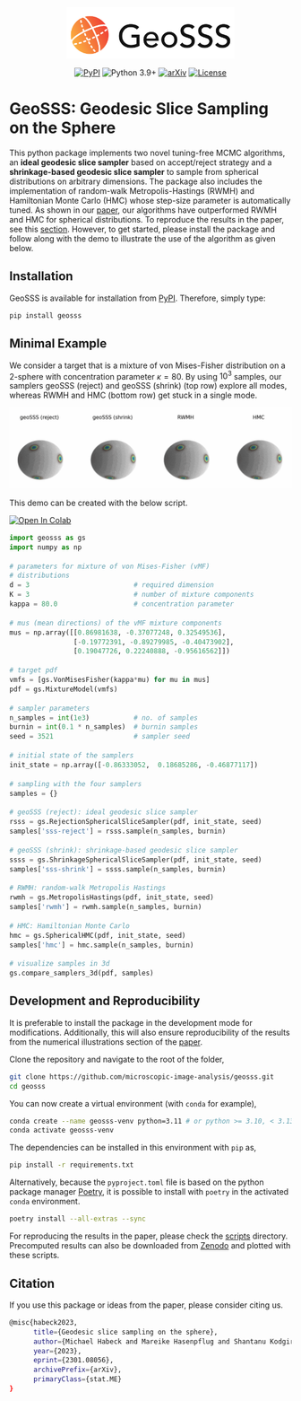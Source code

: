 <p align="center">
<img src="https://raw.githubusercontent.com/microscopic-image-analysis/geosss/927ff8c8187b88a1a72725c4e450ae0f0523431b/assets/logo.svg" width="300">
</p>

<div align="center">

  [![PyPI](https://img.shields.io/pypi/v/geosss)](https://pypi.org/project/geosss/)
  ![Python 3.9+](https://img.shields.io/badge/python-3.9+-green.svg)
  [![arXiv](https://img.shields.io/badge/DOI-10.1038%2Fs41586--020--2649--2-blue)](
  https://doi.org/10.48550/arXiv.2301.08056)
  [![License](https://img.shields.io/badge/License-BSD_3--Clause-purple.svg)](https://opensource.org/licenses/BSD-3-Clause)

</div>

# GeoSSS: Geodesic Slice Sampling on the Sphere

This python package implements two novel tuning-free MCMC algorithms, an **ideal geodesic slice sampler** based on accept/reject strategy and a **shrinkage-based geodesic slice sampler** to sample from spherical distributions on arbitrary dimensions. The package also includes the implementation of random-walk Metropolis-Hastings (RWMH) and Hamiltonian Monte Carlo (HMC) whose step-size parameter is automatically tuned.
As shown in our [paper](https://doi.org/10.48550/arXiv.2301.08056), our algorithms have outperformed RWMH and HMC for spherical distributions. To reproduce the results in the paper, see this [section](#development-and-reproducibility). However, to get started, please install the package and follow along with the demo to illustrate the use of the algorithm as given below. 


## Installation

GeoSSS is available for installation from [PyPI](https://pypi.org/project/geosss/). Therefore, simply type:

```bash
pip install geosss
```

## Minimal Example

We consider a target that is a mixture of von Mises-Fisher distribution on a 2-sphere with concentration parameter $\kappa=80$. By using $10^3$ samples, our samplers geoSSS (reject) and geoSSS (shrink) (top row) explore all modes, whereas RWMH and HMC (bottom row) get stuck in a single mode. 

<p align="center">
<img src="assets/animation_vMF.gif" width="1000">
</p>

This demo can be created with the below script.

[![Open In Colab](https://colab.research.google.com/assets/colab-badge.svg)](https://colab.research.google.com/github/microscopic-image-analysis/geosss/blob/main/scripts/demo.ipynb)
```python
import geosss as gs
import numpy as np

# parameters for mixture of von Mises-Fisher (vMF)
# distributions
d = 3                          # required dimension
K = 3                          # number of mixture components
kappa = 80.0                   # concentration parameter

# mus (mean directions) of the vMF mixture components
mus = np.array([[0.86981638, -0.37077248, 0.32549536],
                [-0.19772391, -0.89279985, -0.40473902],
                [0.19047726, 0.22240888, -0.95616562]])

# target pdf
vmfs = [gs.VonMisesFisher(kappa*mu) for mu in mus]
pdf = gs.MixtureModel(vmfs)

# sampler parameters
n_samples = int(1e3)           # no. of samples
burnin = int(0.1 * n_samples)  # burnin samples
seed = 3521                    # sampler seed

# initial state of the samplers
init_state = np.array([-0.86333052,  0.18685286, -0.46877117])

# sampling with the four samplers
samples = {}

# geoSSS (reject): ideal geodesic slice sampler
rsss = gs.RejectionSphericalSliceSampler(pdf, init_state, seed)
samples['sss-reject'] = rsss.sample(n_samples, burnin)

# geoSSS (shrink): shrinkage-based geodesic slice sampler
ssss = gs.ShrinkageSphericalSliceSampler(pdf, init_state, seed)
samples['sss-shrink'] = ssss.sample(n_samples, burnin)

# RWMH: random-walk Metropolis Hastings
rwmh = gs.MetropolisHastings(pdf, init_state, seed)
samples['rwmh'] = rwmh.sample(n_samples, burnin)

# HMC: Hamiltonian Monte Carlo
hmc = gs.SphericalHMC(pdf, init_state, seed)
samples['hmc'] = hmc.sample(n_samples, burnin)

# visualize samples in 3d
gs.compare_samplers_3d(pdf, samples)
```

## Development and Reproducibility

It is preferable to install the package in the development mode for modifications. Additionally, this will also ensure reproducibility of the results from the numerical illustrations section of the [paper](https://doi.org/10.48550/arXiv.2301.08056).

Clone the repository and navigate to the root of the folder,

```bash
git clone https://github.com/microscopic-image-analysis/geosss.git
cd geosss
```

You can now create a virtual environment (with `conda` for example),

```bash
conda create --name geosss-venv python=3.11 # or python >= 3.10, < 3.13
conda activate geosss-venv
```

The dependencies can be installed in this environment with `pip` as,
```bash
pip install -r requirements.txt
```

Alternatively, because the `pyproject.toml` file is based on the python package manager [Poetry](https://python-poetry.org/docs/#installing-with-the-official-installer), it is possible to install with `poetry` in the activated `conda` environment.

```bash
poetry install --all-extras --sync
```

For reproducing the results in the paper, please check the [scripts](scripts/) directory. Precomputed results can also be downloaded from [Zenodo](https://doi.org/10.5281/zenodo.8287302) and plotted with these scripts.

## Citation

If you use this package or ideas from the paper, please consider citing us.
```bash
@misc{habeck2023,
      title={Geodesic slice sampling on the sphere}, 
      author={Michael Habeck and Mareike Hasenpflug and Shantanu Kodgirwar and Daniel Rudolf},
      year={2023},
      eprint={2301.08056},
      archivePrefix={arXiv},
      primaryClass={stat.ME}
}
```

